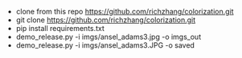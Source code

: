  - clone from  this repo https://github.com/richzhang/colorization.git
 - git clone https://github.com/richzhang/colorization.git
 - pip install requirements.txt  
 - demo_release.py -i imgs/ansel_adams3.jpg -o imgs_out
 - demo_release.py -i imgs/ansel_adams3.JPG -o  saved